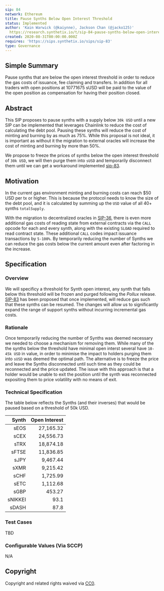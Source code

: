 ```yaml
---
sip: 84
network: Ethereum
title: Pause Synths Below Open Interest Threshold
status: Implemented
author: 'Kain Warwick (@kaiynne), Jackson Chan (@jacko125)'
  https://research.synthetix.io/t/sip-84-pause-synths-below-open-interest-threshold/189
created: 2020-08-31T00:00:00.000Z
requires: 'https://sips.synthetix.io/sips/sip-83'
type: Governance
---
```


## Simple Summary

<!--"If you can't explain it simply, you don't understand it well enough." Simply describe the outcome the proposed changes intends to achieve. This should be non-technical and accessible to a casual community member.-->

Pause synths that are below the open interest threshold in order to reduce the gas costs of issuance, fee claiming and transfers. In addition for all traders with open positions at 10771675 sUSD will be paid to the value of the open position as compensation for having their position closed.

## Abstract

<!--A short (~200 word) description of the proposed change, the abstract should clearly describe the proposed change. This is what *will* be done if the SIP is implemented, not *why* it should be done or *how* it will be done. If the SIP proposes deploying a new contract, write, "we propose to deploy a new contract that will do x".-->

This SIP proposes to pause synths with a supply below `30k USD` until a new SIP can be implemented that leverages Chainlink to reduce the cost of calculating the debt pool. Pausing these synths will reduce the cost of minting and burning by as much as 75%. While this proposal is not ideal, it is important as without it the migration to external oracles will increase the cost of minting and burning by more than 50%.

We propose to freeze the prices of synths below the open interest threshold of `30k USD`, we will then purge them into `sUSD` and temporarily disconnect them until we can get a workaround implemented [sip-83](https://sips.synthetix.io/sips/sip-83).

## Motivation

<!--This is the problem statement. This is the *why* of the SIP. It should clearly explain *why* the current state of the protocol is inadequate.  It is critical that you explain *why* the change is needed, if the SIP proposes changing how something is calculated, you must address *why* the current calculation is innaccurate or wrong. This is not the place to describe how the SIP will address the issue!-->

In the current gas environment minting and burning costs can reach \$50 USD per tx or higher. This is because the protocol needs to know the size of the debt pool, and it is calculated by summing up the `USD` value of all 40+ synths `totalSupply`.

With the migration to decentralized oracles in [SIP-36](https://sips.synthetix.io/sips/sip-36), there is even more additional gas costs of reading state from external contracts via the `CALL` opcode for each and every synth, along with the existing `SLOAD` required to read contract state. These additional `CALL` codes impact issuance transactions by `5-100%`. By temporarily reducing the number of Synths we can reduce the gas costs below the current amount even after factoring in the increase.

## Specification

<!--The specification should describe the syntax and semantics of any new feature, there are five sections
1. Overview
2. Rationale
3. Technical Specification
4. Test Cases
5. Configurable Values
-->

### Overview

<!--This is a high level overview of *how* the SIP will solve the problem. The overview should clearly describe how the new feature will be implemented.-->

We will specificy a threshold for Synth open interest, any synth that falls below this threshold will be frozen and purged following the _Pollux_ release. [SIP-83](https://sips.synthetix.io/sips/sip-83) has been proposed that once implemented, will reduce gas such that these synths can be resumed. The changes will allow us to significantly expand the range of support synths without incurring incremental gas costs.

### Rationale

<!--This is where you explain the reasoning behind how you propose to solve the problem. Why did you propose to implement the change in this way, what were the considerations and trade-offs. The rationale fleshes out what motivated the design and why particular design decisions were made. It should describe alternate designs that were considered and related work. The rationale may also provide evidence of consensus within the community, and should discuss important objections or concerns raised during discussion.-->

Once temporarily reducing the number of Synths was deemed necessary we needed to choose a mechanism for removing them. While many of the the synths below the threshold have minimal open interst several have `10-45k USD` in value, in order to minimise the impact to holders purging them into `sUSD` was deemed the optimal path. The alternative is to freeze the price and leave the Synths disconnected until such time as they could be reconnected and the price updated. The issue with this approach is that a holder would be unable to exit the position until the synth was reconnected expositing them to price volatility with no means of exit.

### Technical Specification

<!--The technical specification should outline the public API of the changes proposed. That is, changes to any of the interfaces Synthetix currently exposes or the creations of new ones.-->

The table below reflects the Synths (and their inverses) that would be paused based on a threshold of 50k USD.

|  Synth   | Open Interest|
|--------:|----------:|
|    sEOS | 27,165.32 |
|    sCEX | 24,556.73 |
|    sTRX | 18,874.18 |
|   sFTSE | 11,836.85 |
|    sJPY |  9,467.44 |
|    sXMR |  9,215.42 |
|    sCHF |  1,725.99 |
|    sETC |  1,112.68 |
|    sGBP |    453.27 |
| sNIKKEI |      93.1 |
|   sDASH |      87.8 |

### Test Cases

<!--Test cases for an implementation are mandatory for SIPs but can be included with the implementation..-->

TBD

### Configurable Values (Via SCCP)

<!--Please list all values configurable via SCCP under this implementation.-->

N/A

## Copyright

Copyright and related rights waived via [CC0](https://creativecommons.org/publicdomain/zero/1.0/).